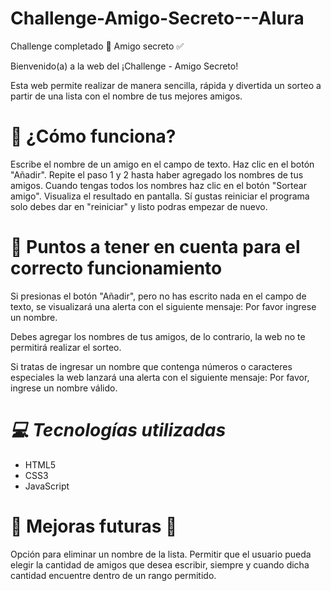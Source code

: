 # Challenge-Amigo-Secreto---Alura
Challenge completado 🎁 Amigo secreto ✅

Bienvenido(a) a la web del ¡Challenge - Amigo Secreto!

Esta web permite realizar de manera sencilla, rápida y divertida un sorteo a partir de una lista con el nombre de tus mejores amigos.

# 👀 ¿Cómo funciona?
Escribe el nombre de un amigo en el campo de texto.
Haz clic en el botón "Añadir".
Repite el paso 1 y 2 hasta haber agregado los nombres de tus amigos.
Cuando tengas todos los nombres haz clic en el botón "Sortear amigo".
Visualiza el resultado en pantalla.
Sí gustas reiniciar el programa solo debes dar en "reiniciar" y listo podras empezar de nuevo.

# 📌 Puntos a tener en cuenta para el correcto funcionamiento

Si presionas el botón "Añadir", pero no has escrito nada en el campo de texto, se visualizará una alerta con el siguiente mensaje: Por favor ingrese un nombre.

Debes agregar los nombres de tus amigos, de lo contrario, la web no te permitirá realizar el sorteo.

Si tratas de ingresar un nombre que contenga números o caracteres especiales la web lanzará una alerta con el siguiente mensaje: Por favor, ingrese un nombre válido.

# *💻 Tecnologías utilizadas*
- HTML5
- CSS3
- JavaScript

# 📝 Mejoras futuras 📝

Opción para eliminar un nombre de la lista.
Permitir que el usuario pueda elegir la cantidad de amigos que desea escribir, siempre y cuando dicha cantidad encuentre dentro de un rango permitido.
